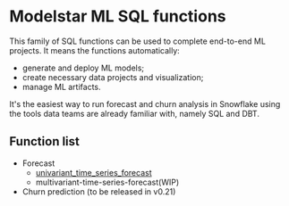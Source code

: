 # Modelstar ML SQL functions

This family of SQL functions can be used to complete end-to-end ML projects. It means the functions automatically:
- generate and deploy ML models;
- create necessary data projects and visualization;
- manage ML artifacts.

It's the easiest way to run forecast and churn analysis in Snowflake using the tools data teams are already familiar with, namely SQL and DBT.

## Function list

- Forecast
  - [univariant_time_series_forecast](univariant-time-series-forecast)
  - multivariant-time-series-forecast(WIP)
- Churn prediction (to be released in v0.21)
